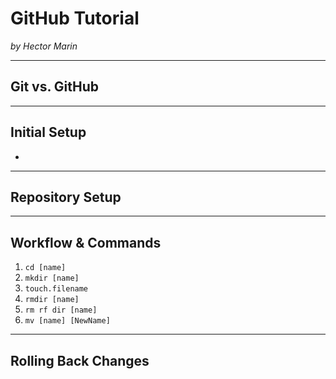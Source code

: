 # GitHub Tutorial

_by Hector Marin_

---
## Git vs. GitHub



---
## Initial Setup
* 

---
## Repository Setup



---
## Workflow & Commands
1. ```cd [name]```
2. ```mkdir [name]```
3. ```touch.filename```
4. ```rmdir [name]```
5. ```rm rf dir [name]```
6. ```mv [name] [NewName]```


---
## Rolling Back Changes
